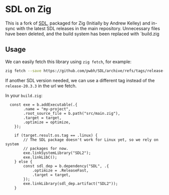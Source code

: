 # SDL on Zig

This is a fork of [SDL](https://www.libsdl.org/), packaged for Zig (Initially by Andrew Kelley) and in-sync with the latest SDL releases in the main repository.
Unnecessary files have been deleted, and the build system has been replaced with `build.zig

## Usage

We can easily fetch this library using `zig fetch`, for example:

```bash
zig fetch --save https://github.com/pwbh/SDL/archive/refs/tags/release-2.30.3.zip
```

If another SDL version needed, we can use a different tag instead of the `release-20.3.3` in the url we fetch.

In your `build.zig`:

```zig
  const exe = b.addExecutable(.{
        .name = "my-project",
        .root_source_file = b.path("src/main.zig"),
        .target = target,
        .optimize = optimize,
    });

    if (target.result.os.tag == .linux) {
        // The SDL package doesn't work for Linux yet, so we rely on system
        // packages for now.
        exe.linkSystemLibrary("SDL2");
        exe.linkLibC();
    } else {
        const sdl_dep = b.dependency("SDL", .{
            .optimize = .ReleaseFast,
            .target = target,
        });
        exe.linkLibrary(sdl_dep.artifact("SDL2"));
    }
```
